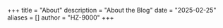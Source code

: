 +++
title = "About"
description = "About the Blog"
date = "2025-02-25"
aliases = []
author = "HZ-9000"
+++
